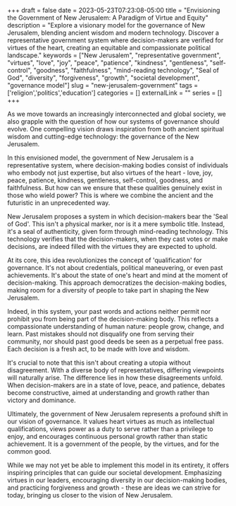 +++
draft = false
date = 2023-05-23T07:23:08-05:00
title = "Envisioning the Government of New Jerusalem: A Paradigm of Virtue and Equity"
description = "Explore a visionary model for the governance of New Jerusalem, blending ancient wisdom and modern technology. Discover a representative government system where decision-makers are verified for virtues of the heart, creating an equitable and compassionate political landscape."
keywords = ["New Jerusalem", "representative government", "virtues", "love", "joy", "peace", "patience", "kindness", "gentleness", "self-control", "goodness", "faithfulness", "mind-reading technology", "Seal of God", "diversity", "forgiveness", "growth", "societal development", "governance model"]
slug = "new-jerusalem-government"
tags = ['religion','politics','education']
categories = []
externalLink = ""
series = []
+++

As we move towards an increasingly interconnected and global society, we also grapple with the question of how our systems of governance should evolve. One compelling vision draws inspiration from both ancient spiritual wisdom and cutting-edge technology: the governance of the New Jerusalem.

In this envisioned model, the government of New Jerusalem is a representative system, where decision-making bodies consist of individuals who embody not just expertise, but also virtues of the heart - love, joy, peace, patience, kindness, gentleness, self-control, goodness, and faithfulness. But how can we ensure that these qualities genuinely exist in those who wield power? This is where we combine the ancient and the futuristic in an unprecedented way.

New Jerusalem proposes a system in which decision-makers bear the 'Seal of God'. This isn't a physical marker, nor is it a mere symbolic title. Instead, it's a seal of authenticity, given form through mind-reading technology. This technology verifies that the decision-makers, when they cast votes or make decisions, are indeed filled with the virtues they are expected to uphold.

At its core, this idea revolutionizes the concept of 'qualification' for governance. It's not about credentials, political maneuvering, or even past achievements. It's about the state of one's heart and mind at the moment of decision-making. This approach democratizes the decision-making bodies, making room for a diversity of people to take part in shaping the New Jerusalem.

Indeed, in this system, your past words and actions neither permit nor prohibit you from being part of the decision-making body. This reflects a compassionate understanding of human nature: people grow, change, and learn. Past mistakes should not disqualify one from serving their community, nor should past good deeds be seen as a perpetual free pass. Each decision is a fresh act, to be made with love and wisdom.

It's crucial to note that this isn't about creating a utopia without disagreement. With a diverse body of representatives, differing viewpoints will naturally arise. The difference lies in how these disagreements unfold. When decision-makers are in a state of love, peace, and patience, debates become constructive, aimed at understanding and growth rather than victory and dominance.

Ultimately, the government of New Jerusalem represents a profound shift in our vision of governance. It values heart virtues as much as intellectual qualifications, views power as a duty to serve rather than a privilege to enjoy, and encourages continuous personal growth rather than static achievement. It is a government of the people, by the virtues, and for the common good.

While we may not yet be able to implement this model in its entirety, it offers inspiring principles that can guide our societal development. Emphasizing virtues in our leaders, encouraging diversity in our decision-making bodies, and practicing forgiveness and growth - these are ideas we can strive for today, bringing us closer to the vision of New Jerusalem.